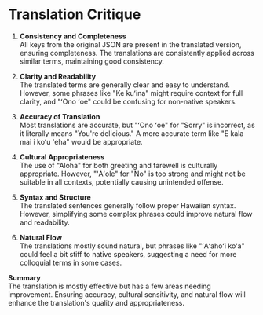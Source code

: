 # Translation Critique

1. **Consistency and Completeness**  
   All keys from the original JSON are present in the translated version, ensuring completeness. The translations are consistently applied across similar terms, maintaining good consistency.

2. **Clarity and Readability**  
   The translated terms are generally clear and easy to understand. However, some phrases like "Ke kuʻina" might require context for full clarity, and "ʻOno ʻoe" could be confusing for non-native speakers.

3. **Accuracy of Translation**  
   Most translations are accurate, but "ʻOno ʻoe" for "Sorry" is incorrect, as it literally means "You're delicious." A more accurate term like "E kala mai i koʻu ʻeha" would be appropriate.

4. **Cultural Appropriateness**  
   The use of "Aloha" for both greeting and farewell is culturally appropriate. However, "ʻAʻole" for "No" is too strong and might not be suitable in all contexts, potentially causing unintended offense.

5. **Syntax and Structure**  
   The translated sentences generally follow proper Hawaiian syntax. However, simplifying some complex phrases could improve natural flow and readability.

6. **Natural Flow**  
   The translations mostly sound natural, but phrases like "ʻAʻahoʻi koʻa" could feel a bit stiff to native speakers, suggesting a need for more colloquial terms in some cases.

**Summary**  
The translation is mostly effective but has a few areas needing improvement. Ensuring accuracy, cultural sensitivity, and natural flow will enhance the translation's quality and appropriateness.